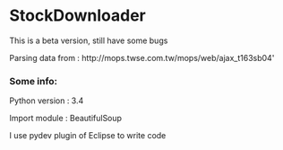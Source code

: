 # StockDownloader
<p>This is a beta version, still have some bugs</p>
<p>Parsing data from : http://mops.twse.com.tw/mops/web/ajax_t163sb04'</p>

### Some info:
<p>Python version : 3.4</p>
<p>Import module : BeautifulSoup</p>
<p>I use pydev plugin of Eclipse to write code</p>